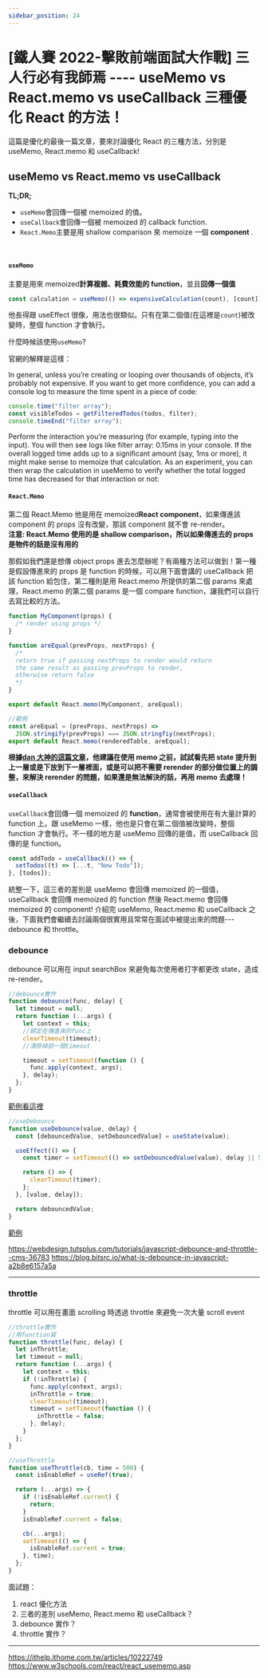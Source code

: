 ```yaml
---
sidebar_position: 24
---
```


# [鐵人賽 2022-擊敗前端面試大作戰] 三人行必有我師焉 ---- useMemo vs React.memo vs useCallback 三種優化 React 的方法！

這篇是優化的最後一篇文章，要來討論優化 React 的三種方法，分別是 useMemo, React.memo 和 useCallback!

## useMemo vs React.memo vs useCallback

**TL;DR;**

- `useMemo`會回傳一個被 memoized 的值。
- `useCallback`會回傳一個被 memoized 的 callback function.
- `React.Memo`主要是用 shallow comparison 來 memoize 一個 **component** .

&nbsp;

#### `useMemo`

主要是用來 memoized**計算複雜、耗費效能的 function**，並且**回傳一個值**

```js
const calculation = useMemo(() => expensiveCalculation(count), [count]);
```

他長得跟 useEffect 很像，用法也很類似。只有在第二個值(在這裡是`count`)被改變時，整個 function 才會執行。

什麼時候該使用`useMemo`?

官網的解釋是這樣：

In general, unless you’re creating or looping over thousands of objects, it’s probably not expensive. If you want to get more confidence, you can add a console log to measure the time spent in a piece of code:

```js
console.time("filter array");
const visibleTodos = getFilteredTodos(todos, filter);
console.timeEnd("filter array");
```

Perform the interaction you’re measuring (for example, typing into the input). You will then see logs like filter array: 0.15ms in your console. If the overall logged time adds up to a significant amount (say, 1ms or more), it might make sense to memoize that calculation. As an experiment, you can then wrap the calculation in useMemo to verify whether the total logged time has decreased for that interaction or not:

#### `React.Memo`

第二個 React.Memo 他是用在 memoized**React component**，如果傳進該 component 的 props 沒有改變，那該 component 就不會 re-render。  
**注意: React.Memo 使用的是 shallow comparison，所以如果傳進去的 props 是物件的話是沒有用的**

那假如我們還是想傳 object props 進去怎麼辦呢？有兩種方法可以做到！第一種是假設傳進來的 props 是 function 的時候，可以用下面會講的 useCallback 把該 function 給包住，第二種則是用 React.memo 所提供的第二個 params 來處理，React.memo 的第二個 params 是一個 compare function，讓我們可以自行去寫比較的方法。

```js
function MyComponent(props) {
  /* render using props */
}

function areEqual(prevProps, nextProps) {
  /*
  return true if passing nextProps to render would return
  the same result as passing prevProps to render,
  otherwise return false
  */
}

export default React.memo(MyComponent, areEqual);
```

```js
//範例
const areEqual = (prevProps, nextProps) =>
  JSON.stringify(prevProps) === JSON.stringfiy(nextProps);
export default React.memo(renderedTable, areEqual);
```

**根據[dan 大神的這篇文章](https://overreacted.io/before-you-memo/)，他建議在使用 memo 之前，試試看先把 state 提升到上一層或是下放到下一層裡面，或是可以把不需要 rerender 的部分做位置上的調整，來解決 rerender 的問題，如果還是無法解決的話，再用 memo 去處理！**

#### `useCallback`

`useCallback`會回傳一個 memoized 的 **function**，通常會被使用在有大量計算的 function 上。跟 useMemo 一樣，他也是只會在第二個值被改變時，整個 function 才會執行。不一樣的地方是 useMemo 回傳的是值，而 useCallback 回傳的是 function。

```js
const addTodo = useCallback(() => {
  setTodos((t) => [...t, "New Todo"]);
}, [todos]);
```

統整一下，這三者的差別是 useMemo 會回傳 memoized 的一個值，useCallback 會回傳 memoized 的 function 然後 React.memo 會回傳 memoized 的 component!
介紹完 useMemo, React.memo 和 useCallback 之後，下面我們會繼續去討論兩個很實用且常常在面試中被提出來的問題---debounce 和 throttle。

### debounce

debounce 可以用在 input searchBox 來避免每次使用者打字都更改 state，造成 re-render。

```js
//debounce實作
function debounce(func, delay) {
  let timeout = null;
  return function (...args) {
    let context = this;
    //綁定在傳進來的func上
    clearTimeout(timeout);
    //清除掉前一個timeout

    timeout = setTimeout(function () {
      func.apply(context, args);
    }, delay);
  };
}
```

[範例看這裡](https://codesandbox.io/s/vibrant-https-h3c51i?file=/src/index.js:293-405)

```js
//useDebounce
function useDebounce(value, delay) {
  const [debouncedValue, setDebouncedValue] = useState(value);

  useEffect(() => {
    const timer = setTimeout(() => setDebouncedValue(value), delay || 500);

    return () => {
      clearTimeout(timer);
    };
  }, [value, delay]);

  return debouncedValue;
}
```

[範例](https://codesandbox.io/s/ecstatic-varahamihira-0u4q8f?file=/src/useDebounce.jsx)

https://webdesign.tutsplus.com/tutorials/javascript-debounce-and-throttle--cms-36783
https://blog.bitsrc.io/what-is-debounce-in-javascript-a2b8e6157a5a

---

### throttle

throttle 可以用在畫面 scrolling 時透過 throttle 來避免一次大量 scroll event

```js
//throttle實作
//用function寫
function throttle(func, delay) {
  let inThrottle;
  let timeout = null;
  return function (...args) {
    let context = this;
    if (!inThrottle) {
      func.apply(context, args);
      inThrottle = true;
      clearTimeout(timeout);
      timeout = setTimeout(function () {
        inThrottle = false;
      }, delay);
    }
  };
}
```

```js
//useThrottle
function useThrottle(cb, time = 500) {
  const isEnableRef = useRef(true);

  return (...args) => {
    if (!isEnableRef.current) {
      return;
    }
    isEnableRef.current = false;

    cb(...args);
    setTimeout(() => {
      isEnableRef.current = true;
    }, time);
  };
}
```

面試題：

1. react 優化方法
2. 三者的差別 useMemo, React.memo 和 useCallback？
3. debounce 實作？
4. throttle 實作？

---

https://ithelp.ithome.com.tw/articles/10222749
https://www.w3schools.com/react/react_usememo.asp
